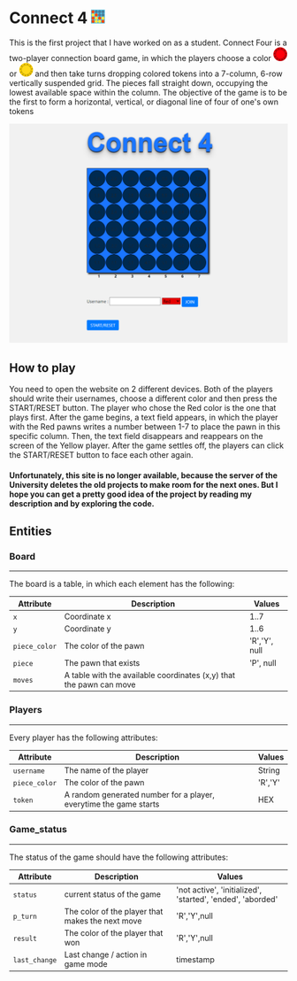 # Connect 4 ![alte text](https://github.com/Thanasis-Traitsis/Connect_4/blob/main/img/icon2.png)
This is the first project that I have worked on as a student. Connect Four is a two-player connection board game, in which the players choose a color ![alte text](https://github.com/Thanasis-Traitsis/Connect_4/blob/main/img/RP2.png) or ![alte text](https://github.com/Thanasis-Traitsis/Connect_4/blob/main/img/YP2.png) and then take turns dropping colored tokens into a 7-column, 6-row vertically suspended grid. The pieces fall straight down, occupying the lowest available space within the column. The objective of the game is to be the first to form a horizontal, vertical, or diagonal line of four of one's own tokens

![alte text](https://github.com/Thanasis-Traitsis/Connect_4/blob/main/img/connect_4.png)

## How to play

You need to open the website on 2 different devices. Both of the players should write their usernames, choose a different color and then press the START/RESET button. The player who chose the Red color is the one that plays first. After the game begins, a text field appears, in which the player with the Red pawns writes a number between 1-7 to place the pawn in this specific column. Then, the text field disappears and reappears on the screen of the Yellow player.
After the game settles off, the players can click the START/RESET button to face each other again.

#### Unfortunately, this site is no longer available, because the server of the University deletes the old projects to make room for the next ones. But I hope you can get a pretty good idea of the project by reading my description and by exploring the code.

## Entities

### Board
---------

The board is a table, in which each element has the following:


| Attribute                | Description                                  | Values                              |
| ------------------------ | -------------------------------------------- | ----------------------------------- |
| `x`                      | Coordinate x                                 | 1..7                                |
| `y`                      | Coordinate y                                 | 1..6                                |
| `piece_color`            | The color of the pawn                        | 'R','Y', null                       |
| `piece`                  | The pawn that exists                         | 'P', null                           |
| `moves`                  | A table with the available coordinates (x,y) that the pawn can move |   |


### Players
---------

Every player has the following attributes:


| Attribute                | Description                                  | Values                              |
| ------------------------ | -------------------------------------------- | ----------------------------------- |
| `username`               | The name of the player                               | String                              |
| `piece_color`            | The color of the pawn               | 'R','Y'                             |
| `token  `                | A random generated number for a player, everytime the game starts | HEX |


### Game_status
---------

The status of the game should have the following attributes:


| Attribute                | Description                                  | Values                              |
| ------------------------ | -------------------------------------------- | ----------------------------------- |
| `status  `               | current status of the game            | 'not active', 'initialized', 'started', 'ended', 'aborded'     |
| `p_turn`                 | The color of the player that makes the next move      | 'R','Y',null                              |
| `result`                 | The color of the player that won |'R','Y',null                              |
| `last_change`            | Last change / action in game mode        | timestamp |
